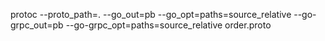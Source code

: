 protoc --proto_path=. --go_out=pb --go_opt=paths=source_relative --go-grpc_out=pb --go-grpc_opt=paths=source_relative order.proto 